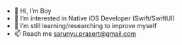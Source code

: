 - 👋 Hi, I’m Boy
- 👀 I’m interested in Native iOS Developer (Swift/SwiftUI)
- 🌱 I’m still learning/researching to improve myself
- 📫 Reach me sarunyu.prasert@gmail.com
